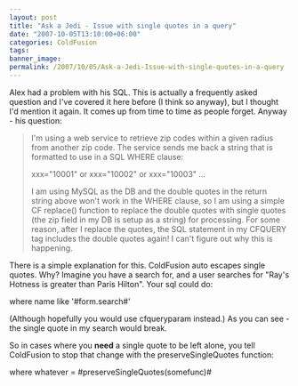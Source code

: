 ```yaml
---
layout: post
title: "Ask a Jedi - Issue with single quotes in a query"
date: "2007-10-05T13:10:00+06:00"
categories: ColdFusion 
tags: 
banner_image: 
permalink: /2007/10/05/Ask-a-Jedi-Issue-with-single-quotes-in-a-query
---
```


Alex had a problem with his SQL. This is actually a frequently asked question and I've covered it here before (I think so anyway), but I thought I'd mention it again. It comes up from time to time as people forget. Anyway - his question:

<blockquote>
I'm using a web service to retrieve zip codes within a given radius from another zip code. The service sends me back a string that is formatted to use in a SQL WHERE clause:

xxx="10001" or xxx="10002" or xxx="10003" ...

I am using MySQL as the DB and the double quotes in the return string above won't work in the WHERE clause, so I am using a simple CF replace() function to replace the double quotes with single quotes (the zip field in my DB is setup as a string) for processing. For some reason, after I replace the quotes, the SQL statement in my CFQUERY tag includes the double quotes again! I can't figure out why this is happening. 
</blockquote>

There is a simple explanation for this. ColdFusion auto escapes single quotes. Why? Imagine you have a search for, and a user searches for "Ray's Hotness is greater than Paris Hilton". Your sql could do:

where name like '#form.search#'

(Although hopefully you would use cfqueryparam instead.) As you can see - the single quote in my search would break.

So in cases where you <b>need</b> a single quote to be left alone, you tell ColdFusion to stop that change with the preserveSingleQuotes function:

where whatever = #preserveSingleQuotes(somefunc)#
